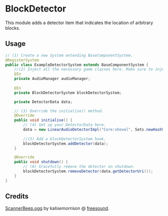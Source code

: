 BlockDetector
=============

This module adds a detector item that indicates the location of arbitrary blocks.

## Usage

```java
// (1) Create a new System extending BaseComponentSystem.
@RegisterSystem
public class ExampleDetectorSystem extends BaseComponentSystem {
    //(2) Inject all the necessary game classes here. Make sure to inject BlockDetectorSystem!
    @In
    private AudioManager audioManager;
    
    @In
    private BlockDetectorSystem blockDetectorSystem;

    private DetectorData data;

    // (3) Override the initialise() method.
    @Override
    public void initialise() {
        // (4) Set up your DetectorData here.
        data = new LinearAudioDetectorImpl("Core:shovel", Sets.newHashSet("core:Iris"), 32, audioManager, "BlockDetector:ScannerBeep", 200, 2000);
        
        //(5) Add a blockDetectorSystem hook.
        blockDetectorSystem.addDetector(data);
    }

    @Override
    public void shutdown() {
        // (6) Gracefully remove the detector on shutdown.
        blockDetectorSystem.removeDetector(data.getDetectorUri());
    }
}
```

## Credits

[ScannerBeep.ogg](assets/sounds/ScannerBeep.ogg) by kalisemorrison @ [freesound](https://www.freesound.org/people/kalisemorrison/sounds/202530/).

